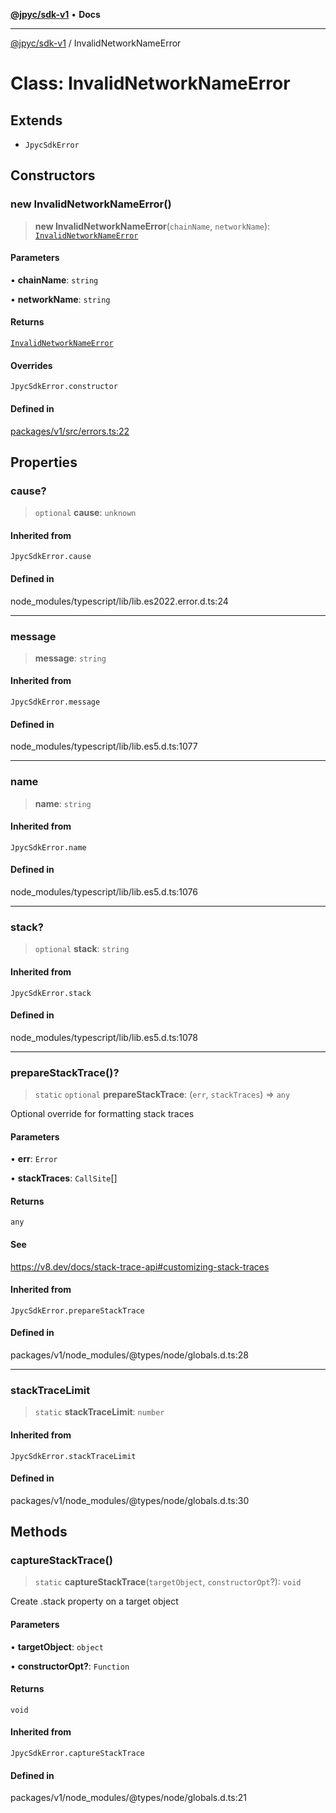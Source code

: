 [**@jpyc/sdk-v1**](../README.md) • **Docs**

---

[@jpyc/sdk-v1](../globals.md) / InvalidNetworkNameError

# Class: InvalidNetworkNameError

## Extends

- `JpycSdkError`

## Constructors

### new InvalidNetworkNameError()

> **new InvalidNetworkNameError**(`chainName`, `networkName`): [`InvalidNetworkNameError`](InvalidNetworkNameError.md)

#### Parameters

• **chainName**: `string`

• **networkName**: `string`

#### Returns

[`InvalidNetworkNameError`](InvalidNetworkNameError.md)

#### Overrides

`JpycSdkError.constructor`

#### Defined in

[packages/v1/src/errors.ts:22](https://github.com/jcam1/sdks/blob/3c4d067b0c17fecc9e33503f90e696b032f41531/packages/v1/src/errors.ts#L22)

## Properties

### cause?

> `optional` **cause**: `unknown`

#### Inherited from

`JpycSdkError.cause`

#### Defined in

node_modules/typescript/lib/lib.es2022.error.d.ts:24

---

### message

> **message**: `string`

#### Inherited from

`JpycSdkError.message`

#### Defined in

node_modules/typescript/lib/lib.es5.d.ts:1077

---

### name

> **name**: `string`

#### Inherited from

`JpycSdkError.name`

#### Defined in

node_modules/typescript/lib/lib.es5.d.ts:1076

---

### stack?

> `optional` **stack**: `string`

#### Inherited from

`JpycSdkError.stack`

#### Defined in

node_modules/typescript/lib/lib.es5.d.ts:1078

---

### prepareStackTrace()?

> `static` `optional` **prepareStackTrace**: (`err`, `stackTraces`) => `any`

Optional override for formatting stack traces

#### Parameters

• **err**: `Error`

• **stackTraces**: `CallSite`[]

#### Returns

`any`

#### See

https://v8.dev/docs/stack-trace-api#customizing-stack-traces

#### Inherited from

`JpycSdkError.prepareStackTrace`

#### Defined in

packages/v1/node_modules/@types/node/globals.d.ts:28

---

### stackTraceLimit

> `static` **stackTraceLimit**: `number`

#### Inherited from

`JpycSdkError.stackTraceLimit`

#### Defined in

packages/v1/node_modules/@types/node/globals.d.ts:30

## Methods

### captureStackTrace()

> `static` **captureStackTrace**(`targetObject`, `constructorOpt`?): `void`

Create .stack property on a target object

#### Parameters

• **targetObject**: `object`

• **constructorOpt?**: `Function`

#### Returns

`void`

#### Inherited from

`JpycSdkError.captureStackTrace`

#### Defined in

packages/v1/node_modules/@types/node/globals.d.ts:21
